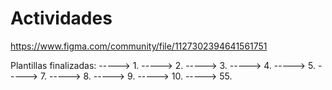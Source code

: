 # Actividades

https://www.figma.com/community/file/1127302394641561751

Plantillas finalizadas:
    ----->   1.
    ----->   2.
    ----->   3.
    ----->   4.
    ----->   5.
    ----->   7.
    ----->   8.
    ----->   9.
    ----->   10.
    ----->   55.